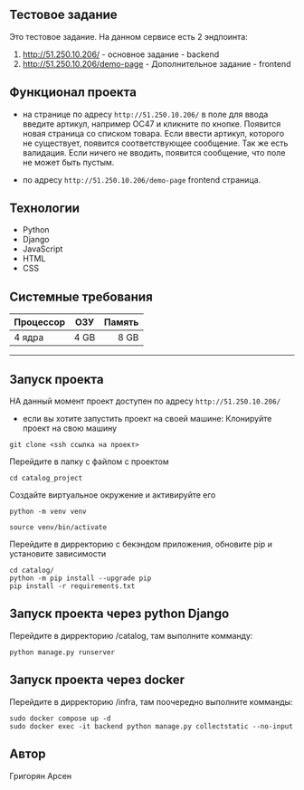 
## Тестовое задание

Это тестовое задание.
На данном сервисе есть 2 эндпоинта:
1. http://51.250.10.206/ - основное задание - backend
2. http://51.250.10.206/demo-page - Дополнительное задание - frontend


## Функционал проекта
- на странице по адресу `http://51.250.10.206/` в поле для ввода введите артикул, например OC47 и кликните по кнопке. Появится новая страница со списком товара. Если ввести артикул, которого не существует, появится соответствующее сообщение. Так же есть валидация. Если ничего не вводить, появится сообщение, что поле не может быть пустым.

- по адресу `http://51.250.10.206/demo-page` frontend страница.

## Технологии
- Python
- Django
- JavaScript
- HTML
- CSS

## Системные требования

| Процессор  | ОЗУ  | Память |
| :------------ |:---------------:| -----:|
| 4 ядра      | 4 GB | 8 GB |
                
----

## Запуск проекта
НА данный момент проект доступен по адресу ```http://51.250.10.206/```

- если вы хотите запустить  проект на своей машине:
Клонируйте проект на свою машину

`git clone <ssh ссылка на проект>`

Перейдите в папку с файлом с проектом

`cd catalog_project`

Создайте виртуальное окружение и активируйте его

`python -m venv venv`

`source venv/bin/activate`

Перейдите в дирректорию с бекэндом приложения, обновите pip и установите зависимости
```
cd catalog/
python -m pip install --upgrade pip
pip install -r requirements.txt
```

## Запуск проекта через python Django
Перейдите в дирректорию /catalog, там  выполните комманду:
```
python manage.py runserver
```

## Запуск проекта через docker

Перейдите в дирректорию /infra, там поочередно выполните комманды:

```
sudo docker compose up -d 
sudo docker exec -it backend python manage.py collectstatic --no-input

```

## Автор
Григорян Арсен
